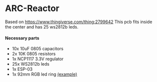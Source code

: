 # ARC-Reactor
Based on https://www.thingiverse.com/thing:2799642
This pcb fits inside the center and has 25 ws2812b leds.

#### Necessary parts
- 10x 10uF 0805 capacitors
- 2x 10K 0805 resistors
- 1x NCP1117 3.3V regulator
- 25x WS2812b leds
- 1x ESP-03
- 1x 92mm RGB led ring [(example)](https://nl.aliexpress.com/item/24-LEDs-WS2812B-WS2812-5050-RGB-LED-Pixel-Ring-LED-Lamp-Ring-Licht-Individueel-Adresseerbare-Volledige/32851871739.html?spm=a2g0z.search0104.3.148.d8b5258a7AJyhS&ws_ab_test=searchweb0_0%2Csearchweb201602_2_10152_10151_10065_10344_10068_10342_10343_10340_10341_10696_10084_10083_10618_10304_10307_10301_5711220_10313_10059_10534_100031_10103_10624_10623_443_10622_10621_10620%2Csearchweb201603_49%2CppcSwitch_7&algo_expid=6a1f9e89-2191-4e61-bda5-65054549bfd7-22&algo_pvid=6a1f9e89-2191-4e61-bda5-65054549bfd7&priceBeautifyAB=0)
